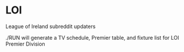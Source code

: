 LOI
===

League of Ireland subreddit updaters


./RUN will generate a TV schedule, Premier table, and fixture list for LOI Premier Division

